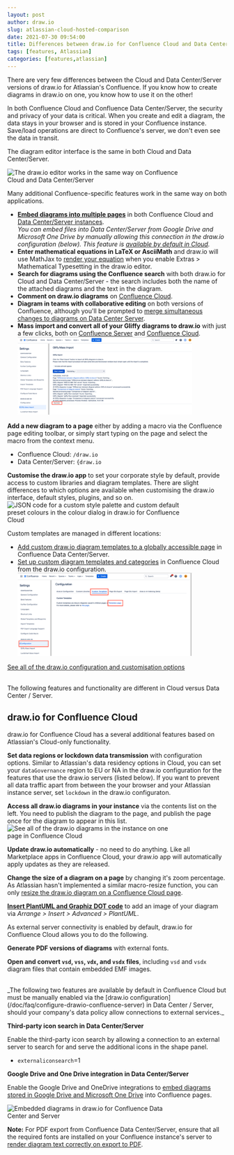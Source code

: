 ```yaml
---
layout: post
author: draw.io
slug: atlassian-cloud-hosted-comparison
date: 2021-07-30 09:54:00
title: Differences between draw.io for Confluence Cloud and Data Center/Server 
tags: [features, Atlassian]
categories: [features,atlassian]
---
```


There are very few differences between the Cloud and Data Center/Server versions of draw.io for Atlassian's Confluence. If you know how to create diagrams in draw.io on one, you know how to use it on the other!

In both Confluence Cloud and Confluence Data Center/Server, the security and privacy of your data is critical. When you create and edit a diagram, the data stays in your browser and is stored in your Confluence instance. 
Save/load operations are direct to Confluence's server, we don't even see the data in transit.

The diagram editor interface is the same in both Cloud and Data Center/Server. 

<img src="/assets/img/blog/drawio-confluence-cloud-demo.gif" style="width=100%;max-width:400px;height:auto;" alt="The draw.io editor works in the same way on Confluence Cloud and Data Center/Server">

Many additional Confluence-specific features work in the same way on both applications.

* [**Embed diagrams into multiple pages**](/doc/faq/confluence-cloud-embed-diagram.html) in both Confluence Cloud and [Data Center/Server instances](/blog/embed-diagrams-confluence-server.html). 
<br />_You can embed files into Data Center/Server from Google Drive and Microsoft One Drive by manually allowing this connection in the draw.io configuration (below). This feature is [available by default in Cloud](/doc/faq/embed-diagram-googledrive-confluence-cloud.html)._
* **Enter mathematical equations in LaTeX or AsciiMath** and draw.io will use MathJax to [render your equation](/doc/faq/math-typesetting.html) when you enable Extras > Mathematical Typesetting in the draw.io editor.
* **Search for diagrams using the Confluence search** with both draw.io for Cloud and Data Center/Server - the search includes both the name of the attached diagrams and the text in the diagram. 
* **Comment on draw.io diagrams** on [Confluence Cloud](/doc/faq/confluence-comments.html).
* **Diagram in teams with collaborative editing** on both versions of Confluence, although you'll be prompted to [merge simultaneous changes to diagrams on Data Center Server](/blog/collaborative-editing-confluence-cloud.html).
* **Mass import and convert all of your Gliffy diagrams to draw.io** with just a few clicks, both on [Confluence Server](/doc/faq/mass-import-gliffy-confluence-server.html) and [Confluence Cloud](/doc/faq/mass-import-gliffy-confluence-cloud.html).
<br /><img src="/assets/img/blog/confluence-cloud-gliffy-import-log.png" style="width=100%;max-width:400px;height:auto;" alt="Log of the Gliffy mass import to draw.io in Confluence Cloud">

**Add a new diagram to a page** either by adding a macro via the Confluence page editing toolbar, or simply start typing on the page and select the macro from the context menu.
* Confluence Cloud: ``/draw.io``
* Data Center/Server: ``{draw.io``

**Customise the draw.io app** to set your corporate style by default, provide access to custom libraries and diagram templates. There are slight differences to which options are available when customising the draw.io interface, default styles, plugins, and so on. 
<br /><img src="/assets/img/blog/custom-colours-json-confluence-cloud.png" style="width=100%;max-width:400px;height:auto;" alt="JSON code for a custom style palette and custom default preset colours in the colour dialog in draw.io for Confluence Cloud">

Custom templates are managed in different locations: 
* [Add custom draw.io diagram templates to a globally accessible page](/doc/faq/custom-templates-confluence-server.html) in Confluence Data Center/Server.
* [Set up custom diagram templates and categories](/doc/faq/custom-templates-confluence-cloud.html) in Confluence Cloud from the draw.io configuration. 
<br /><img src="/assets/img/blog/open-custom-templates-confluence-cloud-admin.png" style="width=100%;max-width:400px;height:auto;" alt="Go to the Templates page via the draw.io Configuration in Confluence Cloud">

[See all of the draw.io configuration and customisation options](/doc/faq/configure-diagram-editor.html)

<br />
The following features and functionality are different in Cloud versus Data Center / Server.

## draw.io for Confluence Cloud

draw.io for Confluence Cloud has a several additional features based on Atlassian's Cloud-only functionality.

**Set data regions or lockdown data transmission** with configuration options. Similar to Atlassian's data residency options in Cloud, you can set your ``dataGovernance`` region to EU or NA in the draw.io configuration for the features that use the draw.io servers (listed below). If you want to prevent all data traffic apart from between the your browser and your Atlassian instance server, set ``lockdown`` in the draw.io configuraton.

**Access all draw.io diagrams in your instance** via the contents list on the left.  You need to publish the diagram to the page, and publish the page once for the diagram to appear in this list.
<br /><img src="/assets/img/blog/confluence-cloud-list-drawio-diagrams.png" style="width=100%;max-width:400px;height:auto;" alt="See all of the draw.io diagrams in the instance on one page in Confluence Cloud">

**Update draw.io automatically** - no need to do anything. Like all Marketplace apps in Confluence Cloud, your draw.io app will automatically apply updates as they are released.

**Change the size of a diagram on a page** by changing it's zoom percentage. As Atlassian hasn't implemented a similar macro-resize function, you can only [resize the draw.io diagram on a Confluence Cloud page](/doc/faq/resize-viewer-confluence-cloud.html).

**[Insert PlantUML and Graphiz DOT code](/blog/plantuml.html)** to add an image of your diagram via _Arrange > Insert > Advanced > PlantUML_.

As external server connectivity is enabled by default, draw.io for Confluence Cloud allows you to do the following.

**Generate PDF versions of diagrams** with external fonts. 

**Open and convert ``vsd``, ``vss``, ``vdx``, and ``vsdx`` files**, including ``vsd`` and ``vsdx`` diagram files that contain embedded EMF images.




<br />
_The following two features are available by default in Confluence Cloud but must be manually enabled via the [draw.io configuration](/doc/faq/configure-drawio-confluence-server) in Data Center / Server, should your company's data policy allow connections to external services._

**Third-party icon search in Data Center/Server**

Enable the third-party icon search by allowing a connection to an external server to search for and serve the additional icons in the shape panel.

* ``externaliconsearch``=1

**Google Drive and One Drive integration in Data Center/Server**

Enable the Google Drive and OneDrive integrations to [embed diagrams stored in Google Drive and Microsoft One Drive](/doc/faq/googledrive-onedrive-integration-enable-confluence-server.html) into Confluence pages.

<img src="/assets/img/blog/embed-diagrams-confluence-server.png" style="width=100%;max-width:400px;height:auto;" alt="Embedded diagrams in draw.io for Confluence Data Center and Server">

**Note:** For PDF export from Confluence Data Center/Server, ensure that all the required fonts are installed on your Confluence instance's server to [render diagram text correctly on export to PDF](/doc/faq/external-image-generation-drawio-confluence-server.html). 